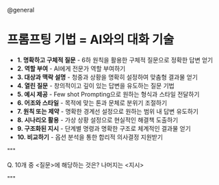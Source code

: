 @general

# 프롬프팅 기법 = AI와의 대화 기술

- **1. 명확하고 구체적 질문** - 6하 원칙을 활용한 구체적 질문으로 정확한 답변 얻기
- **2. 역할 부여** - AI에게 전문가 역할 부여하기
- **3. 대상과 맥락 설명** - 청중과 상황을 명확히 설정하여 맞춤형 결과물 얻기
- **4. 열린 질문** - 창의적이고 깊이 있는 답변을 유도하는 질문 기법
- **5. 예시 제공** - Few shot Prompting으로 원하는 형식과 스타일 전달하기
- **6. 어조와 스타일** - 목적에 맞는 톤과 문체로 분위기 조절하기
- **7. 원칙 또는 제약** - 명확한 경계선 설정으로 원하는 범위 내 답변 유도하기
- **8. 시나리오 활용** - 가상 상황 설정으로 현실적인 해결책 도출하기
- **9. 구조화된 지시** - 단계별 명령과 명확한 구조로 체계적인 결과물 얻기
- **10. 비교하기** - 옵션 분석을 통한 합리적 의사결정 지원받기

"""

Q. 10개 중 &lt;질문&gt;에 해당하는 것은? 나머지는 &lt;지시&gt;

"""
